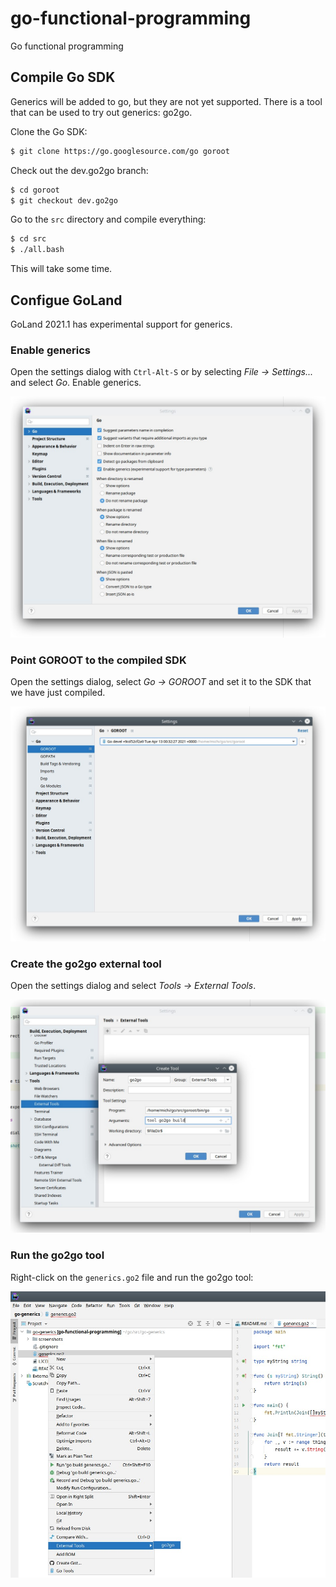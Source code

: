 # go-functional-programming
Go functional programming

## Compile Go SDK

Generics will be added to go, but they are not yet supported. There is a tool that can be used to try out generics: go2go.

Clone the Go SDK:

```bash
$ git clone https://go.googlesource.com/go goroot
```

Check out the dev.go2go branch:

```bash
$ cd goroot
$ git checkout dev.go2go
```

Go to the `src` directory and compile everything:

```bash
$ cd src
$ ./all.bash
```

This will take some time.

## Configue GoLand

GoLand 2021.1 has experimental support for generics.

### Enable generics

Open the settings dialog with `Ctrl-Alt-S` or by selecting *File -> Settings...* and select *Go*. Enable generics.

![Enable Generics](screenshots/enable_generics.jpg)

### Point GOROOT to the compiled SDK

Open the settings dialog, select *Go -> GOROOT* and set it to the SDK that we have just compiled.

![Set GOROOT](screenshots/set_goroot.jpg)

### Create the go2go external tool

Open the settings dialog and select *Tools -> External Tools*.

![Create go2go](screenshots/go2go.jpg)

### Run the go2go tool

Right-click on the `generics.go2` file and run the go2go tool:

![Run go2go](screenshots/run_go2go.jpg)
